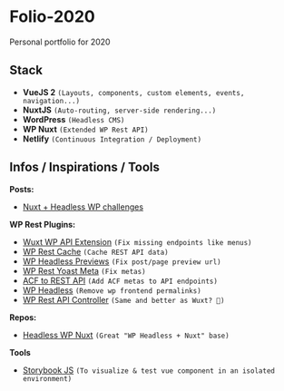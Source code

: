 # Folio-2020
Personal portfolio for 2020

## Stack
- **VueJS 2** `(Layouts, components, custom elements, events, navigation...)`
- **NuxtJS** `(Auto-routing, server-side rendering...)`
- **WordPress** `(Headless CMS)`
- **WP Nuxt** `(Extended WP Rest API)`
- **Netlify** `(Continuous Integration / Deployment)`


## Infos / Inspirations / Tools
**Posts:**
- [Nuxt + Headless WP challenges](https://medium.com/@chris.geelhoed/nuxt-and-headless-wordpress-motivations-and-challenges-3685f649e045)

**WP Rest Plugins:**
- [Wuxt WP API Extension](https://wordpress.org/plugins/wuxt-headless-wp-api-extensions/) `(Fix missing endpoints like menus)`
- [WP Rest Cache](https://wordpress.org/plugins/wp-rest-cache/) `(Cache REST API data)`
- [WP Headless Previews](https://github.com/chris-geelhoed/wp-headless-previews) `(Fix post/page preview url)`
- [WP Rest Yoast Meta](https://wordpress.org/plugins/wp-rest-yoast-meta/) `(Fix metas)`
- [ACF to REST API](https://wordpress.org/plugins/acf-to-rest-api/) `(Add ACF metas to API endpoints)`
- [WP Headless](https://wordpress.org/plugins/wp-headless/) `(Remove wp frontend permalinks)`
- [WP Rest API Controller](https://fr.wordpress.org/plugins/wp-rest-api-controller/) `(Same and better as Wuxt? 🤔)`

**Repos:**
- [Headless WP Nuxt](https://github.com/netlify-labs/headless-wp-nuxt) `(Great "WP Headless + Nuxt" base)`

**Tools**
- [Storybook JS](https://storybook.js.org/) `(To visualize & test vue component in an isolated environment)`
